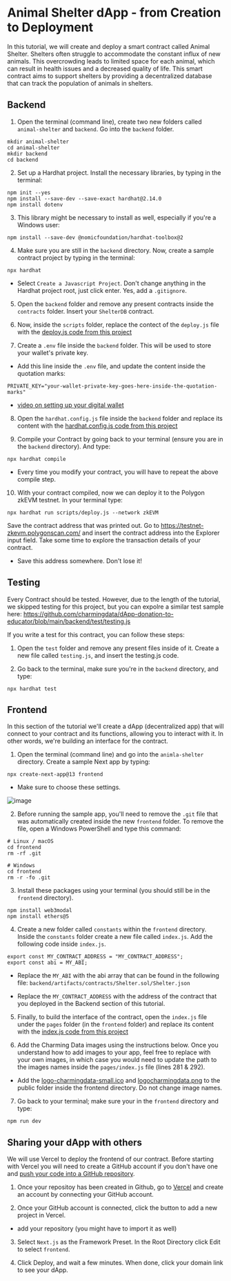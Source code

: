 # Animal Shelter dApp - from Creation to Deployment

In this tutorial, we will create and deploy a smart contract called Animal Shelter. Shelters often struggle to accommodate the constant influx of new animals. This overcrowding leads to limited space for each animal, which can result in health issues and a decreased quality of life. This smart contract aims to support shelters by providing a decentralized database that can track the population of animals in shelters.

## Backend
1. Open the terminal (command line), create two new folders called `animal-shelter` and `backend`. Go into the `backend` folder.
```
mkdir animal-shelter
cd animal-shelter
mkdir backend
cd backend
```

2. Set up a Hardhat project. Install the necessary libraries, by typing in the terminal:
```
npm init --yes
npm install --save-dev --save-exact hardhat@2.14.0
npm install dotenv
```

3. This library might be necessary to install as well, especially if you're a Windows user:
```
npm install --save-dev @nomicfoundation/hardhat-toolbox@2
```

4. Make sure you are still in the `backend` directory. Now, create a sample contract project by typing in the terminal:
```
npx hardhat
```
- Select `Create a Javascript Project`. Don't change anything in the Hardhat project root, just click enter. Yes, add a `.gitignore`. 

5. Open the `backend` folder and remove any present contracts inside the `contracts` folder. Insert your `ShelterDB` contract.

6. Now, inside the `scripts` folder, replace the contect of the `deploy.js` file with the [deploy.js code from this project](https://github.com/charmingdata/dApp-animal-shelter/blob/main/backend/scripts/deploy.js)

7. Create a `.env` file inside the `backend` folder. This will be used to store your wallet's private key.

- Add this line inside the `.env` file, and update the content inside the quotation marks:
```
PRIVATE_KEY="your-wallet-private-key-goes-here-inside-the-quotation-marks"
```

- [video on setting up your digital wallet](https://youtu.be/kHF70SWFTYU)

8. Open the `hardhat.config.js` file inside the `backend` folder and replace its content with the [hardhat.config.js code from this project](https://github.com/charmingdata/dApp-animal-shelter/blob/main/backend/hardhat.config.js)

9. Compile your Contract by going back to your terminal (ensure you are in the `backend` directory). And type:
```
npx hardhat compile
```
- Every time you modify your contract, you will have to repeat the above compile step.

10. With your contract compiled, now we can deploy it to the Polygon zkEVM testnet. In your terminal type:
```
npx hardhat run scripts/deploy.js --network zkEVM
```

Save the contract address that was printed out.
Go to https://testnet-zkevm.polygonscan.com/ and insert the contract address into the Explorer input field. Take some time to explore the transaction details of your contract.
- Save this address somewhere. Don't lose it!

## Testing
Every Contract should be tested. However, due to the length of the tutorial, we skipped testing for this project, but you can expolre a similar test sample here: https://github.com/charmingdata/dApp-donation-to-educator/blob/main/backend/test/testing.js

If you write a test for this contract, you can follow these steps:

1. Open the `test` folder and remove any present files inside of it. Create a new file called `testing.js`, and insert the testing.js code.

2. Go back to the terminal, make sure you're in the `backend` directory, and type: 
```
npx hardhat test
```

## Frontend
In this section of the tutorial we'll create a dApp (decentralized app) that will connect to your contract and its functions, allowing you to  interact with it. In other words, we're building an interface for the contract. 

1. Open the terminal (command line) and go into the `animla-shelter` directory. Create a sample Next app by typing:
```
npx create-next-app@13 frontend
```
- Make sure to choose these settings.

![image](https://github.com/charmingdata/dApp-simple-storage/assets/94773218/28765958-6c47-4eed-a6ad-e1093435cf30)

2. Before running the sample app, you'll need to remove the `.git` file that was automatically created inside the new `frontend` folder. 
To remove the file, open a Windows PowerShell and type this command:
```
# Linux / macOS
cd frontend
rm -rf .git

# Windows
cd frontend
rm -r -fo .git
```

3. Install these packages using your terminal (you should still be in the `frontend` directory).
```
npm install web3modal
npm install ethers@5
```

4. Create a new folder called `constants` within the `frontend` directory. Inside the `constants` folder create a new file called `index.js`. Add the following code inside `index.js`. 
```
export const MY_CONTRACT_ADDRESS = "MY_CONTRACT_ADDRESS";
export const abi = MY_ABI;
```
- Replace the `MY_ABI` with the abi array that can be found in the following file:
`backend/artifacts/contracts/Shelter.sol/Shelter.json`

- Replace the `MY_CONTRACT_ADDRESS` with the address of the contract that you deployed in the Backend section of this tutorial. 

5. Finally, to build the interface of the contract, open the `index.js` file under the `pages` folder (in the `frontend` folder) and replace its content with the [index.js code from this project](https://github.com/charmingdata/dApp-animal-shelter/blob/main/frontend/pages/index.js)

6. Add the Charming Data images using the instructions below. Once you understand how to add images to your app, feel free to replace with your own images, in which case you would need to update the path to the images names inside the `pages/index.js` file (lines 281 & 292).
  - Add the [logo-charmingdata-small.ico](https://raw.githubusercontent.com/charmingdata/dApp-simple-storage/main/frontend/public/logo-charmingdata-small.ico) and [logocharmingdata.png](https://github.com/charmingdata/dApp-simple-storage/blob/main/frontend/public/logocharmingdata.png) to the public folder inside the frontend directory. Do not change image names.

7. Go back to your terminal; make sure your in the `frontend` directory and type:
```
npm run dev
```

## Sharing your dApp with others
We will use Vercel to deploy the frontend of our contract. Before starting with Vercel you will need to create a GitHub account if you don't have one and [push your code into a GitHub repository](https://youtu.be/vpRkAoCqX3o).

1. Once your repositoy has been created in Github, go to [Vercel](https://vercel.com/login) and create an account by connecting your GitHub account. 

2. Once your GitHub account is connected, click the button to add a new project in Vercel. 
  - add your repository (you might have to import it as well)

3. Select `Next.js` as the Framework Preset. In the Root Directory click Edit to select `frontend`.

4. Click Deploy, and wait a few minutes. When done, click your domain link to see your dApp.

